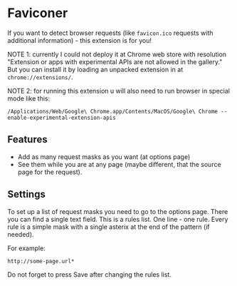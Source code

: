 Faviconer
=============

If you want to detect browser requests (like `favicon.ico` requests with additional information) - this extension is for you!

NOTE 1: currently I could not deploy it at Chrome web store with resolution "Extension or apps with experimental APIs are not allowed in the gallery."
But you can install it by loading an unpacked extension in at `chrome://extensions/`.

NOTE 2: for running this extension u will also need to run browser in special mode like this:

    /Applications/Web/Google\ Chrome.app/Contents/MacOS/Google\ Chrome --enable-experimental-extension-apis

Features
--------
* Add as many request masks as you want (at options page)
* See them while you are at any page (maybe different, that the source page for the request).

Settings
--------
To set up a list of request masks you need to go to the options page.
There you can find a single text field. This is a rules list.
One line - one rule.
Every rule is a simple mask with a single asterix at the end of the pattern (if needed).

For example:
    
    http://some-page.url*

Do not forget to press Save after changing the rules list.

